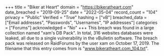 +++
title = "Biker at Heart"
domain = "https://bikeratheart.com"
date_breached = "2019-09-25"
date = "2022-05-04"
record_count = "104"
privacy = "Public"
Verified = "True"
hashing = ["vB"]
breached_data = ["Email addresses", "Passwords", "Usernames", "IP addresses"]
categories = ["Forums"]
acknowledged = "No"
+++
This breach was found in a large collection named "xam's DB Pack". In total, 316 websites databases were leaked, all due to a single vulnerability in the vBulletin software. The breach pack was released on RaidForums by the user xam on October 17, 2019. The filename that this entry comes from is "www.bikeratheart.com_104.txt".
